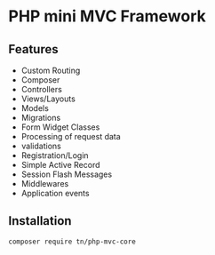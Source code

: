 # PHP mini MVC Framework

## Features

- Custom Routing
- Composer
- Controllers
- Views/Layouts
- Models
- Migrations
- Form Widget Classes
- Processing of request data
- validations
- Registration/Login
- Simple Active Record
- Session Flash Messages
- Middlewares
- Application events

## Installation

```#!/bin/bash
composer require tn/php-mvc-core
```
